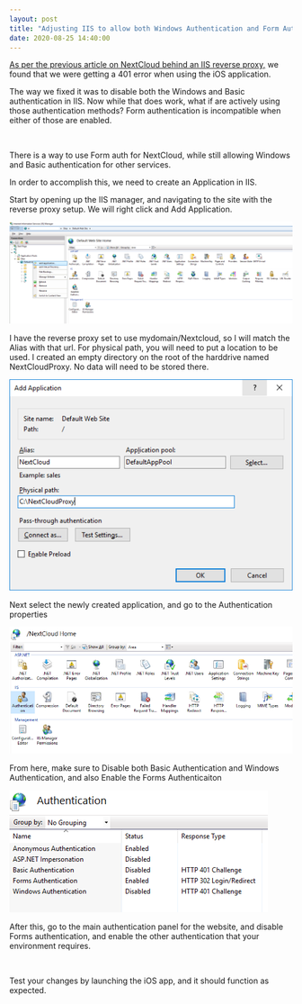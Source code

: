 ```yaml
---
layout: post
title: "Adjusting IIS to allow both Windows Authentication and Form Authentication"
date: 2020-08-25 14:40:00
---
```


[As per the previous article on NextCloud behind an IIS reverse proxy,](/2020/08/08/NextCloud401iis.html) we found that we were getting a 401 error when using the iOS application.

The way we fixed it was to disable both the Windows and Basic authentication in IIS. Now while that does work, what if are actively using those authentication methods? Form authentication is incompatible when either of those are enabled.

<br />

There is a way to use Form auth for NextCloud, while still allowing Windows and Basic authentication for other services.

In order to accomplish this, we need to create an Application in IIS.

Start by opening up the IIS manager, and navigating to the site with the reverse proxy setup. We will right click and Add Application.

![Add new application to the reverse proxy](/assets/images/2020-08-25-AdjustIISAuth/1.png)

I have the reverse proxy set to use mydomain/Nextcloud, so I will match the Alias with that url. For physical path, you will need to put a location to be used. I created an empty directory on the root of the harddrive named NextCloudProxy. No data will need to be stored there.

![Set the application properties](/assets/images/2020-08-25-AdjustIISAuth/2.png)

Next select the newly created application, and go to the Authentication properties

![Open the Authentication properties on the new Application](/assets/images/2020-08-25-AdjustIISAuth/3.png)

From here, make sure to Disable both Basic Authentication and Windows Authentication, and also Enable the Forms Authenticaiton

![Enable Forms auth, and disable windows and basic authentication](/assets/images/2020-08-25-AdjustIISAuth/4.png)

After this, go to the main authentication panel for the website, and disable Forms authentication, and enable the other authentication that your environment requires.

<br />

Test your changes by launching the iOS app, and it should function as expected.